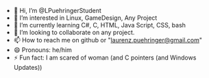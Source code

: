 - 👋 Hi, I’m @LPuehringerStudent
- 👀 I’m interested in Linux, GameDesign, Any Project
- 🌱 I’m currently learning C#, C, HTML, Java Script, CSS, bash
- 💞️ I’m looking to collaborate on any project. 
- 📫 How to reach me on github or "laurenz.puehringer@gmail.com"
- 😄 Pronouns: he/him
- ⚡ Fun fact: I am scared of woman (and C pointers (and Windows Updates))

